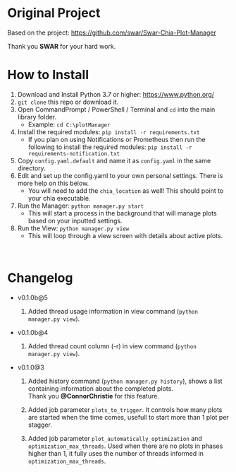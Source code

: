 # Original Project
Based on the project: https://github.com/swar/Swar-Chia-Plot-Manager

Thank you **SWAR** for your hard work.
<br/>

# How to Install

1. Download and Install Python 3.7 or higher: https://www.python.org/
2. `git clone` this repo or download it.
3. Open CommandPrompt / PowerShell / Terminal and `cd` into the main library folder.
   * Example: `cd C:\plotManager`
4. Install the required modules: `pip install -r requirements.txt`
	* If you plan on using Notifications or Prometheus then run the following to install the required modules: `pip install -r requirements-notification.txt`
5. Copy `config.yaml.default` and name it as `config.yaml` in the same directory.
6. Edit and set up the config.yaml to your own personal settings. There is more help on this below.
	* You will need to add the `chia_location` as well! This should point to your chia executable.
7. Run the Manager: `python manager.py start`
   * This will start a process in the background that will manage plots based on your inputted settings.
8. Run the View: `python manager.py view`
   * This will loop through a view screen with details about active plots.
<br/>

# Changelog
* v0.1.0b@5
   1. Added thread usage information in view command (`python manager.py view`).

* v0.1.0b@4
  
  1. Added thread count column (-r) in view command (`python manager.py view`).

* v0.1.0@3
  
  1. Added history command (`python manager.py history`), shows a list containing information about the completed plots.<br/>
   Thank you **@ConnorChristie** for this feature.

  2. Added job parameter `plots_to_trigger`. It controls how many plots are started when the time comes, usefull to start more than 1 plot per stagger.

  3. Added job parameter `plot_automatically_optimization` and `optimization_max_threads`. Used when there are no plots in phases higher than 1, it fully uses the number of threads informed in  `optimization_max_threads`.